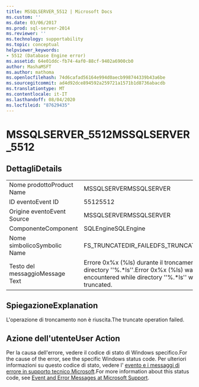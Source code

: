```yaml
---
title: MSSQLSERVER_5512 | Microsoft Docs
ms.custom: ''
ms.date: 03/06/2017
ms.prod: sql-server-2014
ms.reviewer: ''
ms.technology: supportability
ms.topic: conceptual
helpviewer_keywords:
- 5512 (Database Engine error)
ms.assetid: 64e01ddc-fb74-4af0-88cf-9402a6900cb0
author: MashaMSFT
ms.author: mathoma
ms.openlocfilehash: 74d6cafad56164e994d0aecb998744339b43a6be
ms.sourcegitcommit: ad4d92dce894592a259721a1571b1d8736abacdb
ms.translationtype: MT
ms.contentlocale: it-IT
ms.lasthandoff: 08/04/2020
ms.locfileid: "87629435"
---
```

# <a name="mssqlserver_5512"></a><span data-ttu-id="4c3a7-102">MSSQLSERVER_5512</span><span class="sxs-lookup"><span data-stu-id="4c3a7-102">MSSQLSERVER_5512</span></span>
    
## <a name="details"></a><span data-ttu-id="4c3a7-103">Dettagli</span><span class="sxs-lookup"><span data-stu-id="4c3a7-103">Details</span></span>  
  
|||  
|-|-|  
|<span data-ttu-id="4c3a7-104">Nome prodotto</span><span class="sxs-lookup"><span data-stu-id="4c3a7-104">Product Name</span></span>|<span data-ttu-id="4c3a7-105">MSSQLSERVER</span><span class="sxs-lookup"><span data-stu-id="4c3a7-105">MSSQLSERVER</span></span>|  
|<span data-ttu-id="4c3a7-106">ID evento</span><span class="sxs-lookup"><span data-stu-id="4c3a7-106">Event ID</span></span>|<span data-ttu-id="4c3a7-107">5512</span><span class="sxs-lookup"><span data-stu-id="4c3a7-107">5512</span></span>|  
|<span data-ttu-id="4c3a7-108">Origine evento</span><span class="sxs-lookup"><span data-stu-id="4c3a7-108">Event Source</span></span>|<span data-ttu-id="4c3a7-109">MSSQLSERVER</span><span class="sxs-lookup"><span data-stu-id="4c3a7-109">MSSQLSERVER</span></span>|  
|<span data-ttu-id="4c3a7-110">Componente</span><span class="sxs-lookup"><span data-stu-id="4c3a7-110">Component</span></span>|<span data-ttu-id="4c3a7-111">SQLEngine</span><span class="sxs-lookup"><span data-stu-id="4c3a7-111">SQLEngine</span></span>|  
|<span data-ttu-id="4c3a7-112">Nome simbolico</span><span class="sxs-lookup"><span data-stu-id="4c3a7-112">Symbolic Name</span></span>|<span data-ttu-id="4c3a7-113">FS_TRUNCATEDIR_FAILED</span><span class="sxs-lookup"><span data-stu-id="4c3a7-113">FS_TRUNCATEDIR_FAILED</span></span>|  
|<span data-ttu-id="4c3a7-114">Testo del messaggio</span><span class="sxs-lookup"><span data-stu-id="4c3a7-114">Message Text</span></span>|<span data-ttu-id="4c3a7-115">Errore 0x%x (%ls) durante il troncamento della directory ''%.\*ls''.</span><span class="sxs-lookup"><span data-stu-id="4c3a7-115">Error 0x%x (%ls) was encountered while directory ''%.\*ls'' was being truncated.</span></span>|  
  
## <a name="explanation"></a><span data-ttu-id="4c3a7-116">Spiegazione</span><span class="sxs-lookup"><span data-stu-id="4c3a7-116">Explanation</span></span>  
 <span data-ttu-id="4c3a7-117">L'operazione di troncamento non è riuscita.</span><span class="sxs-lookup"><span data-stu-id="4c3a7-117">The truncate operation failed.</span></span>  
  
## <a name="user-action"></a><span data-ttu-id="4c3a7-118">Azione dell'utente</span><span class="sxs-lookup"><span data-stu-id="4c3a7-118">User Action</span></span>  
 <span data-ttu-id="4c3a7-119">Per la causa dell'errore, vedere il codice di stato di Windows specifico.</span><span class="sxs-lookup"><span data-stu-id="4c3a7-119">For the cause of the error, see the specific Windows status code.</span></span> <span data-ttu-id="4c3a7-120">Per ulteriori informazioni su questo codice di stato, vedere l' [evento e i messaggi di errore in supporto tecnico Microsoft](https://support.microsoft.com/search?query=events%20and%20error%20messages).</span><span class="sxs-lookup"><span data-stu-id="4c3a7-120">For more information about this status code, see [Event and Error Messages at Microsoft Support](https://support.microsoft.com/search?query=events%20and%20error%20messages).</span></span>  
  
  
